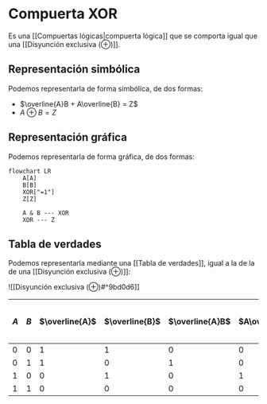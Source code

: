 # Compuerta XOR

Es una [[Compuertas lógicas|compuerta lógica]] que se comporta igual que una [[Disyunción exclusiva (⊕)]].

## Representación simbólica

Podemos representarla de forma simbólica, de dos formas:

- $\overline{A}B + A\overline{B} = Z$
- $A \oplus B = Z$

## Representación gráfica

Podemos representarla de forma gráfica, de dos formas:

```mermaid
flowchart LR
    A[A]
    B[B]
    XOR["=1"]
    Z[Z]

    A & B --- XOR
    XOR --- Z
```

## Tabla de verdades

Podemos representarla mediante una [[Tabla de verdades]], igual a la de la de una [[Disyunción exclusiva (⊕)]]:

![[Disyunción exclusiva (⊕)#^9bd0d6]]

| $A$ | $B$ | $\overline{A}$ | $\overline{B}$ | $\overline{A}B$ | $A\overline{B}$ | $Z = \overline{A}B + A\overline{B}$ |
| --- | --- | -------------- | -------------- | --------------- | --------------- | ----------------------------------- |
| 0   | 0   | 1              | 1              | 0               | 0               | 0                                   |
| 0   | 1   | 1              | 0              | 1               | 0               | 1                                   |
| 1   | 0   | 0              | 1              | 0               | 1               | 1                                   |
| 1   | 1   | 0              | 0              | 0               | 0               | 0                                   |
